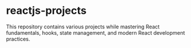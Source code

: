 # reactjs-projects
This repository contains various projects while mastering React fundamentals, hooks, state management, and modern React development practices.
